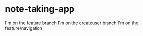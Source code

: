 # note-taking-app
I'm on the feature branch
I'm on the createuser branch
I'm on the feature/navigation